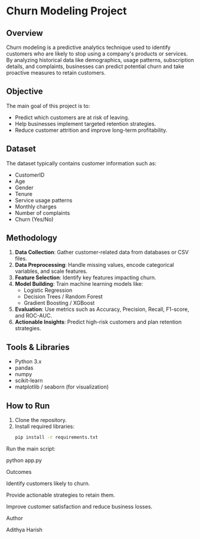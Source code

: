 # Churn Modeling Project

## Overview
Churn modeling is a predictive analytics technique used to identify customers who are likely to stop using a company's products or services. By analyzing historical data like demographics, usage patterns, subscription details, and complaints, businesses can predict potential churn and take proactive measures to retain customers.

## Objective
The main goal of this project is to:
- Predict which customers are at risk of leaving.
- Help businesses implement targeted retention strategies.
- Reduce customer attrition and improve long-term profitability.

## Dataset
The dataset typically contains customer information such as:
- CustomerID
- Age
- Gender
- Tenure
- Service usage patterns
- Monthly charges
- Number of complaints
- Churn (Yes/No)

## Methodology
1. **Data Collection**: Gather customer-related data from databases or CSV files.
2. **Data Preprocessing**: Handle missing values, encode categorical variables, and scale features.
3. **Feature Selection**: Identify key features impacting churn.
4. **Model Building**: Train machine learning models like:
   - Logistic Regression
   - Decision Trees / Random Forest
   - Gradient Boosting / XGBoost
5. **Evaluation**: Use metrics such as Accuracy, Precision, Recall, F1-score, and ROC-AUC.
6. **Actionable Insights**: Predict high-risk customers and plan retention strategies.

## Tools & Libraries
- Python 3.x
- pandas
- numpy
- scikit-learn
- matplotlib / seaborn (for visualization)

## How to Run
1. Clone the repository.
2. Install required libraries:
   ```bash
   pip install -r requirements.txt

Run the main script:

python app.py

Outcomes

Identify customers likely to churn.

Provide actionable strategies to retain them.

Improve customer satisfaction and reduce business losses.

Author

Adithya Harish

